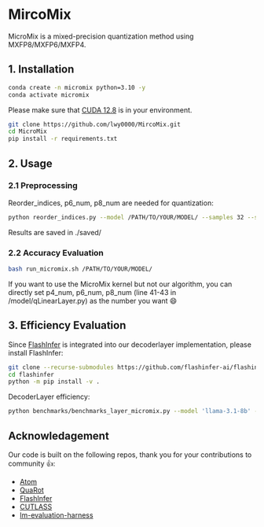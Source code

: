 # MircoMix
MicroMix is a mixed-precision quantization method using MXFP8/MXFP6/MXFP4.

## 1. Installation
```bash
conda create -n micromix python=3.10 -y
conda activate micromix
```
Please make sure that [CUDA 12.8](https://developer.nvidia.com/cuda-12-8-1-download-archive?target_os=Linux&target_arch=x86_64&Distribution=Ubuntu&target_version=22.04&target_type=runfile_local) is in your environment.
```bash
git clone https://github.com/lwy0000/MircoMix.git
cd MicroMix
pip install -r requirements.txt
```

## 2. Usage

### 2.1 Preprocessing
Reorder_indices, p6_num, p8_num are needed for quantization:
```bash
python reorder_indices.py --model /PATH/TO/YOUR/MODEL/ --samples 32 --seqlen 2048 --act_sort_metric mean
```
Results are saved in ./saved/
### 2.2 Accuracy Evaluation
```bash
bash run_micromix.sh /PATH/TO/YOUR/MODEL/
```
If you want to use the MicroMix kernel but not our algorithm, you can directly set p4_num, p6_num, p8_num (line 41-43 in /model/qLinearLayer.py) as the number you want 😄

## 3. Efficiency Evaluation
Since [FlashInfer](https://github.com/flashinfer-ai/flashinfer/tree/main) is integrated into our decoderlayer implementation, please install FlashInfer:
```bash
git clone --recurse-submodules https://github.com/flashinfer-ai/flashinfer.git
cd flashinfer
python -m pip install -v .
```
DecoderLayer efficiency:
```bash
python benchmarks/benchmarks_layer_micromix.py --model 'llama-3.1-8b' --batch_size 32 --prefill_seq_len 2048
```

## Acknowledagement
Our code is built on the following repos, thank you for your contributions to community 👍:
- [Atom](https://github.com/efeslab/Atom.git)
- [QuaRot](https://github.com/spcl/QuaRot)
- [FlashInfer](https://github.com/flashinfer-ai/flashinfer/tree/main)
- [CUTLASS](https://github.com/NVIDIA/cutlass)
- [lm-evaluation-harness](https://github.com/EleutherAI/lm-evaluation-harness)